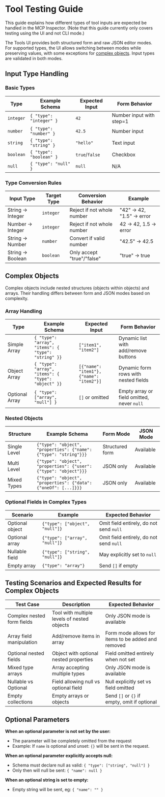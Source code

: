 # Tool Testing Guide

This guide explains how different types of tool inputs are expected be handled in the MCP Inspector.  (Note that this guide currently only covers testing using the UI and not CLI mode.)

The Tools UI provides both structured form and raw JSON editor modes.  For supported types, the UI allows switching between modes while preserving values, with some exceptions for [complex objects](#complex-objects).  Input types are validated in both modes.

## Input Type Handling

### Basic Types

| Type | Example Schema | Expected Input | Form Behavior |
|------|---------------|----------------|---------------|
| `integer` | `{ "type": "integer" }` | `42` | Number input with step=1 |
| `number` | `{ "type": "number" }` | `42.5` | Number input |
| `string` | `{ "type": "string" }` | `"hello"` | Text input |
| `boolean` | `{ "type": "boolean" }` | `true`/`false` | Checkbox |
| `null` | `{ "type": "null" }` | `null` | N/A |

### Type Conversion Rules

| Input Type | Target Type | Conversion Behavior | Example |
|------------|-------------|-------------------|---------|
| String → Integer | `integer` | Reject if not whole number | "42" → 42, "1.5" → error |
| Number → Integer | `integer` | Reject if not whole number | 42 → 42, 1.5 → error |
| String → Number | `number` | Convert if valid number | "42.5" → 42.5 |
| String → Boolean | `boolean` | Only accept "true"/"false" | "true" → true |

## Complex Objects

Complex objects include nested structures (objects within objects) and arrays. Their handling differs between form and JSON modes based on complexity.

### Array Handling

| Type | Example Schema | Expected Input | Form Behavior |
|------|---------------|----------------|---------------|
| Simple Array | `{ "type": "array", "items": { "type": "string" }}` | `["item1", "item2"]` | Dynamic list with add/remove buttons |
| Object Array | `{ "type": "array", "items": { "type": "object" }}` | `[{"name": "item1"}, {"name": "item2"}]` | Dynamic form rows with nested fields |
| Optional Array | `{ "type": ["array", "null"] }` | `[]` or omitted | Empty array or field omitted, never `null` |

### Nested Objects

| Structure | Example Schema | Form Mode | JSON Mode |
|-----------|---------------|------------|------------|
| Single Level | `{"type": "object", "properties": {"name": {"type": "string"}}}` | Structured form | Available |
| Multi Level | `{"type": "object", "properties": {"user": {"type": "object"}}}` | JSON only | Available |
| Mixed Types | `{"type": "object", "properties": {"data": {"oneOf": [...]}}}` | JSON only | Available |

### Optional Fields in Complex Types

| Scenario | Example | Expected Behavior |
|----------|---------|------------------|
| Optional object | `{"type": ["object", "null"]}` | Omit field entirely, do not send `null` |
| Optional array | `{"type": ["array", "null"]}` | Omit field entirely, do not send `null` |
| Nullable field | `{"type": ["string", "null"]}` | May explicitly set to `null` |
| Empty array | `{"type": "array"}` | Send `[]` if empty |

## Testing Scenarios and Expected Results for Complex Objects

| Test Case | Description | Expected Behavior |
|-----------|-------------|------------------|
| Complex nested form fields | Tool with multiple levels of nested objects | Only JSON mode is available |
| Array field manipulation | Add/remove items in array | Form mode allows for items to be added and removed |
| Optional nested fields | Object with optional nested properties | Field omitted entirely when not set |
| Mixed type arrays | Array accepting multiple types | Only JSON mode is available |
| Nullable vs Optional | Field allowing null vs optional field | Null explicitly set vs field omitted |
| Empty collections | Empty arrays or objects | Send `[]` or `{}` if empty, omit if optional |

## Optional Parameters

**When an optional parameter is not set by the user:**
- The parameter will be completely omitted from the request
- Example: If `name` is optional and unset: `{}` will be sent in the request.

**When an optional parameter explicitly accepts null:**
- Schema must declare null as valid: `{ "type": ["string", "null"] }`
- Only then will null be sent: `{ "name": null }`

**When an optional string is set to empty:**
- Empty string will be sent, eg: `{ "name": "" }`
